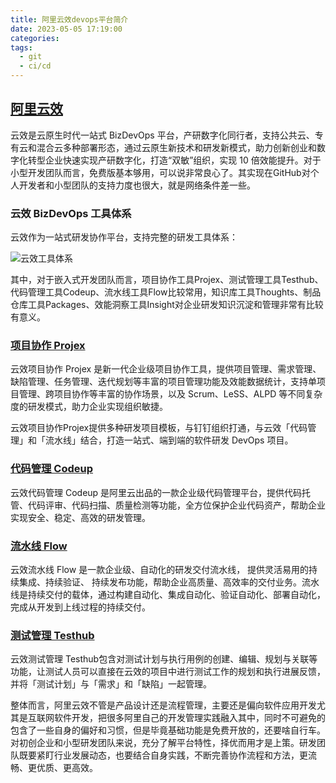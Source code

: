 ```yaml
---
title: 阿里云效devops平台简介
date: 2023-05-05 17:19:00
categories:
tags:
  - git
  - ci/cd
---
```


## [阿里云效](https://help.aliyun.com/document_detail/153739.html)

云效是云原生时代一站式 BizDevOps 平台，产研数字化同行者，支持公共云、专有云和混合云多种部署形态，通过云原生新技术和研发新模式，助力创新创业和数字化转型企业快速实现产研数字化，打造“双敏”组织，实现 10 倍效能提升。对于小型开发团队而言，免费版基本够用，可以说非常良心了。其实现在GitHub对个人开发者和小型团队的支持力度也很大，就是网络条件差一些。

### 云效 BizDevOps 工具体系

云效作为一站式研发协作平台，支持完整的研发工具体系：

![云效工具体系](https://help-static-aliyun-doc.aliyuncs.com/assets/img/zh-CN/3284677561/p466633.png)

其中，对于嵌入式开发团队而言，项目协作工具Projex、测试管理工具Testhub、代码管理工具Codeup、流水线工具Flow比较常用，知识库工具Thoughts、制品仓库工具Packages、效能洞察工具Insight对企业研发知识沉淀和管理非常有比较有意义。

<!-- more -->

### [项目协作 Projex](https://devops.aliyun.com/projex)

云效项目协作 Projex 是新一代企业级项目协作工具，提供项目管理、需求管理、缺陷管理、任务管理、迭代规划等丰富的项目管理功能及效能数据统计，支持单项目管理、跨项目协作等丰富的协作场景，以及 Scrum、LeSS、ALPD 等不同复杂度的研发模式，助力企业实现组织敏捷。

云效项目协作Projex提供多种研发项目模板，与钉钉组织打通，与云效「代码管理」和「流水线」结合，打造一站式、端到端的软件研发 DevOps 项目。

### [代码管理 Codeup](https://codeup.aliyun.com)

云效代码管理 Codeup 是阿里云出品的一款企业级代码管理平台，提供代码托管、代码评审、代码扫描、质量检测等功能，全方位保护企业代码资产，帮助企业实现安全、稳定、高效的研发管理。

### [流水线 Flow](https://flow.aliyun.com)

云效流水线 Flow 是一款企业级、自动化的研发交付流水线， 提供灵活易用的持续集成、持续验证、 持续发布功能，帮助企业高质量、高效率的交付业务。流水线是持续交付的载体，通过构建自动化、集成自动化、验证自动化、部署自动化，完成从开发到上线过程的持续交付。

### [测试管理 Testhub](https://www.aliyun.com/product/yunxiao/testhub)

云效测试管理 Testhub包含对测试计划与执行用例的创建、编辑、规划与关联等功能，让测试人员可以直接在云效的项目中进行测试工作的规划和执行进展反馈，并将「测试计划」与「需求」和「缺陷」一起管理。

整体而言，阿里云效不管是产品设计还是流程管理，主要还是偏向软件应用开发尤其是互联网软件开发，把很多阿里自己的开发管理实践融入其中，同时不可避免的包含了一些自身的偏好和习惯，但是毕竟基础功能是免费开放的，还要啥自行车。对初创企业和小型研发团队来说，充分了解平台特性，择优而用才是上策。研发团队既要紧盯行业发展动态，也要结合自身实践，不断完善协作流程和方法，更流畅、更优质、更高效。
